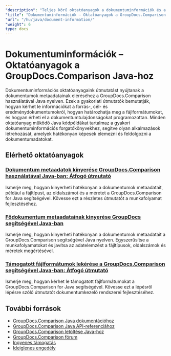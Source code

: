 ```yaml
---
"description": "Teljes körű oktatóanyagok a dokumentuminformációk és a támogatott formátumok lekéréséhez a GroupDocs.Comparison for Java segítségével."
"title": "Dokumentuminformációk – Oktatóanyagok a GroupDocs.Comparison Java-hoz"
"url": "/hu/java/document-information/"
"weight": 6
type: docs
---
```

# Dokumentuminformációk – Oktatóanyagok a GroupDocs.Comparison Java-hoz

Dokumentuminformációs oktatóanyagaink útmutatást nyújtanak a dokumentumok metaadatainak eléréséhez a GroupDocs.Comparison használatával Java nyelven. Ezek a gyakorlati útmutatók bemutatják, hogyan kérhet le információkat a forrás-, cél- és eredménydokumentumokról, hogyan határozhatja meg a fájlformátumokat, és hogyan érheti el a dokumentumtulajdonságokat programozottan. Minden oktatóanyag működő Java kódpéldákat tartalmaz a gyakori dokumentuminformációs forgatókönyvekhez, segítve olyan alkalmazások létrehozását, amelyek hatékonyan képesek elemezni és feldolgozni a dokumentumadatokat.

## Elérhető oktatóanyagok

### [Dokumentum metaadatok kinyerése GroupDocs.Comparison használatával Java-ban: Átfogó útmutató](./extract-document-info-groupdocs-comparison-java/)
Ismerje meg, hogyan kinyerheti hatékonyan a dokumentumok metaadatait, például a fájltípust, az oldalszámot és a méretet a GroupDocs.Comparison for Java segítségével. Kövesse ezt a részletes útmutatót a munkafolyamat fejlesztéséhez.

### [Fődokumentum metaadatainak kinyerése GroupDocs segítségével Java-ban](./groupdocs-comparison-java-document-extraction/)
Ismerje meg, hogyan kinyerheti hatékonyan a dokumentumok metaadatait a GroupDocs.Comparison segítségével Java nyelven. Egyszerűsítse a munkafolyamatokat és javítsa az adatelemzést a fájltípusok, oldalszámok és méretek megértésével.

### [Támogatott fájlformátumok lekérése a GroupDocs.Comparison segítségével Java-ban: Átfogó útmutató](./groupdocs-comparison-java-supported-formats/)
Ismerje meg, hogyan kérhet le támogatott fájlformátumokat a GroupDocs.Comparison for Java segítségével. Kövesse ezt a lépésről lépésre szóló útmutatót dokumentumkezelő rendszerei fejlesztéséhez.

## További források

- [GroupDocs.Comparison Java dokumentációhoz](https://docs.groupdocs.com/comparison/java/)
- [GroupDocs.Comparison Java API-referenciához](https://reference.groupdocs.com/comparison/java/)
- [GroupDocs.Comparison letöltése Java-hoz](https://releases.groupdocs.com/comparison/java/)
- [GroupDocs.Comparison fórum](https://forum.groupdocs.com/c/comparison)
- [Ingyenes támogatás](https://forum.groupdocs.com/)
- [Ideiglenes engedély](https://purchase.groupdocs.com/temporary-license/)